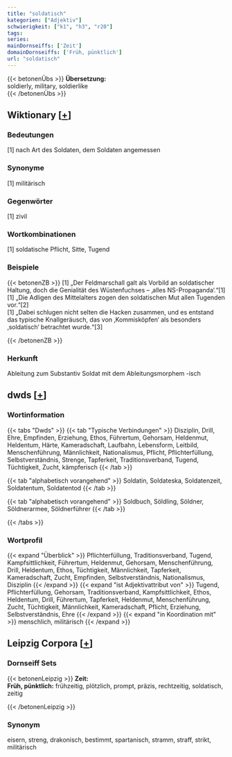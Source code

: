 ```yaml
---
title: "soldatisch"
kategorien: ["Adjektiv"]
schwierigkeit: ["k1", "h3", "r20"]
tags:
series:
mainDornseiffs: ['Zeit']
domainDornseiffs: ['Früh, pünktlich']
url: "soldatisch"
---
```


{{< betonenÜbs >}}
**Übersetzung:**  
soldierly, military, soldierlike  
{{< /betonenÜbs >}}

## Wiktionary [[+](https://de.wiktionary.org/wiki/soldatisch)]

### Bedeutungen
[1] nach Art des Soldaten, dem Soldaten angemessen  

### Synonyme
[1] militärisch  

### Gegenwörter
[1] zivil  

### Wortkombinationen
[1] soldatische Pflicht, Sitte, Tugend  

### Beispiele
{{< betonenZB >}}
[1] „Der Feldmarschall galt als Vorbild an soldatischer Haltung, doch die Genialität des Wüstenfuchses – ‚alles NS-Propaganda‘.“[1]  
[1] „Die Adligen des Mittelalters zogen den soldatischen Mut allen Tugenden vor.“[2]  
[1] „Dabei schlugen nicht selten die Hacken zusammen, und es entstand das typische Knallgeräusch, das von ‚Kommisköpfen‘ als besonders ‚soldatisch‘ betrachtet wurde.“[3]  

{{< /betonenZB >}}
### Herkunft
Ableitung zum Substantiv Soldat mit dem Ableitungsmorphem -isch  



## dwds [[+](https://www.dwds.de/wb/soldatisch)]

### Wortinformation
{{< tabs "Dwds" >}}
{{< tab "Typische Verbindungen" >}}
Disziplin, Drill, Ehre, Empfinden, Erziehung, Ethos, Führertum, Gehorsam, Heldenmut, Heldentum, Härte, Kameradschaft, Laufbahn, Lebensform, Leitbild, Menschenführung, Männlichkeit, Nationalismus, Pflicht, Pflichterfüllung, Selbstverständnis, Strenge, Tapferkeit, Traditionsverband, Tugend, Tüchtigkeit, Zucht, kämpferisch
{{< /tab >}}

{{< tab "alphabetisch vorangehend" >}}
Soldatin, Soldateska, Soldatenzeit, Soldatentum, Soldatentod
{{< /tab >}}

{{< tab "alphabetisch vorangehend" >}}
Soldbuch, Söldling, Söldner, Söldnerarmee, Söldnerführer
{{< /tab >}}

{{< /tabs >}}

### Wortprofil
{{< expand "Überblick" >}} Pflichterfüllung, Traditionsverband, Tugend, Kampfsittlichkeit, Führertum, Heldenmut, Gehorsam, Menschenführung, Drill, Heldentum, Ethos, Tüchtigkeit, Männlichkeit, Tapferkeit, Kameradschaft, Zucht, Empfinden, Selbstverständnis, Nationalismus, Disziplin {{< /expand >}}
{{< expand "ist Adjektivattribut von" >}} Tugend, Pflichterfüllung, Gehorsam, Traditionsverband, Kampfsittlichkeit, Ethos, Heldentum, Drill, Führertum, Tapferkeit, Heldenmut, Menschenführung, Zucht, Tüchtigkeit, Männlichkeit, Kameradschaft, Pflicht, Erziehung, Selbstverständnis, Ehre {{< /expand >}}
{{< expand "in Koordination mit" >}} menschlich, militärisch {{< /expand >}}

## Leipzig Corpora [[+](https://corpora.uni-leipzig.de/en/res?word=soldatisch&corpusId=deu_newscrawl-public_2018)]

### Dornseiff Sets
{{< betonenLeipzig >}}
**Zeit:**  
**Früh, pünktlich:** frühzeitig, plötzlich, prompt, präzis, rechtzeitig, soldatisch, zeitig  

{{< /betonenLeipzig >}}

### Synonym
eisern, streng, drakonisch, bestimmt, spartanisch, stramm, straff, strikt, militärisch

